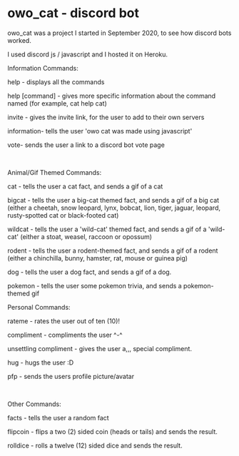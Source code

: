 # owo_cat - discord bot

owo_cat was a project I started in September 2020, to see how discord bots worked.

I used discord js / javascript and I hosted it on Heroku.




Information Commands:

help - displays all the commands

help [command] - gives more specific information about the command named (for example,  cat help cat)

invite - gives the invite link, for the user to add to their own servers

information- tells the user 'owo cat was made using javascript' 

vote- sends the user a link to a discord bot vote page

​

Animal/Gif Themed Commands:

cat - tells the user a cat fact, and sends a gif of a cat 

bigcat - tells the user a big-cat themed fact, and sends a gif of a big cat (either a cheetah, snow leopard, lynx, bobcat, lion, tiger, jaguar, leopard, rusty-spotted cat or black-footed cat)

wildcat - tells the user a 'wild-cat' themed fact, and sends a gif of a 'wild-cat' (either a stoat, weasel, raccoon or opossum)

rodent - tells the user a rodent-themed fact, and sends a gif of a rodent (either a chinchilla, bunny, hamster, rat, mouse or guinea pig)

dog - tells the user a dog fact, and sends a gif of a dog.

pokemon - tells the user some pokemon trivia, and sends a pokemon-themed gif 

 

Personal Commands:

rateme - rates the user out of ten (10)!

compliment - compliments the user ^-^

unsettling compliment - gives the user a,,, special compliment.

hug - hugs the user :D

pfp - sends the users profile picture/avatar

​

Other Commands:

facts - tells the user a random fact

flipcoin - flips a two (2) sided coin (heads or tails) and sends the result.

rolldice - rolls a twelve (12) sided dice and sends the result.
